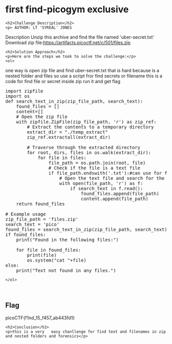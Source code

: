 
<!DOCTYPE html>
<html>

<body>
    <h1>first find-picogym exclusive</h1>

    <h2>Challenge Description</h2>
    <p> AUTHOR: LT 'SYREAL' JONES

Description
Unzip this archive and find the file named 'uber-secret.txt'
Download zip file:https://artifacts.picoctf.net/c/501/files.zip
 
</p>

    <h2>Solution Approach</h2>
    <p>Here are the steps we took to solve the challenge:</p>
    <ol>
 one way is open zip file and find uber-secret.txt that is hard because 
 is a nested folder and files so use a script fror find secrets or filename this is a code for find file or secret inside zip run it and  get flag
<pre>
import zipfile
import os
def search_text_in_zip(zip_file_path, search_text):
    found_files = []
    content=[]
    # Open the zip file
    with zipfile.ZipFile(zip_file_path, 'r') as zip_ref:
        # Extract the contents to a temporary directory
        extract_dir = "./temp_extract"
        zip_ref.extractall(extract_dir)

        # Traverse through the extracted directory
        for root, dirs, files in os.walk(extract_dir):
            for file in files:
                file_path = os.path.join(root, file)
                # Check if the file is a text file
                if file_path.endswith('.txt'):#can use for find specicifc file
                    # Open the text file and search for the text
                    with open(file_path, 'r') as f:
                        if search_text in f.read():
                            found_files.append(file_path)
                            content.append(file_path)
    return found_files

# Example usage
zip_file_path = 'files.zip'
search_text = 'pico'
found_files = search_text_in_zip(zip_file_path, search_text)
if found_files:
    print("Found in the following files:")
 
    for file in found_files:
        print(file)
        os.system("cat "+file)
else:
    print("Text not found in any files.")
</pre>
    </ol>
<br>
    <h2>Flag</h2>
    <p class="flag">picoCTF{f1nd_15_f457_ab443fd1}
</p>

    <h2>Conclusion</h2>
    <p>this is a very   easy chanllenge for find text and filenames in zip and nested folders and forensics</p>
</body>
</html>
